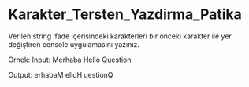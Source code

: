 # Karakter_Tersten_Yazdirma_Patika
 
Verilen string ifade içerisindeki karakterleri bir önceki karakter ile yer değiştiren console uygulamasını yazınız.

Örnek: Input: Merhaba Hello Question

Output: erhabaM elloH uestionQ
